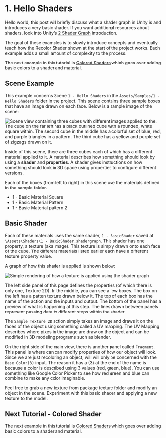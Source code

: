# 1. Hello Shaders

Hello world, this post will briefly discuss what a shader graph in Unity is and introduces a very basic shader. If you
want additional resources about shaders, look into Unity's [2 Shader Graph](https://unity.com/shader-graph) introduction.

The goal of these examples is to slowly introduce concepts and eventually teach how the Recolor Shader shown at the
start of the project works. Each example adds a small amount of complexity to the process.

The next example in this tutorial is [Colored Shaders](2.ColoredShaders.md) which goes over adding basic colors to a
shader and material.

## Scene Example

This example concerns Scene `1 - Hello Shaders` in the `Assets/Samples/1 - Hello Shaders` folder in the project.
This scene contains three
sample boxes that have an image drawn on each face. Below is a sample image of the scene:

![Scene view containing three cubes with different images applied to the. The cube on the far left has a black outlined
cube with a rounded, white square within. The second cube in the middle has a colorful set of blue, red, and purple
triangles in a pattern. The third cube has a yellow and purple set of zigzags drawn on it.](imgs/Scene-1.png)

Inside of this scene, there are three cubes each of which has a different material applied to it. A material describes
how something should look by using a **shader** and **properties**. A shader gives instructions on how something should
look in 3D space using properties to configure different versions.

Each of the boxes (from left to right) in this scene use the materials defined in the
sample folder.

* 1 - Basic Material Square
* 1 - Basic Material Pattern
* 1 - Basic Material pattern 2

## Basic Shader

Each of these materials uses the same shader, `1 - BasicShader` saved at `\Assets\Shaders\1 - BasicShader.shadergraph`.
This shader has one property, a texture (aka image). This texture is simply drawn onto each face of the cube. The different
materials listed earlier each have a different texture property value.

A graph of how this shader is applied is shown below:

![Simple rendering of how a texture is applied using the shader graph](imgs/1-BascImageShader.png)

The left side panel of this page defines the properties (of which there is only one, Texture 2D). In the middle, you can see
a few boxes. The box on the left has a patten texture drawn below it. The top of each box has the name of the action and
the inputs and output. The bottom of the panel has a preview of what is happening at this step. The lines drawn between
panels represent passing data to different steps within the shader.  

The `Sample Texture 2D` action simply takes an image and draws it on the faces of the object using something called a
UV mapping. The UV Mapping describes where pixes in the image are draw on the object and can be modified in 3D modeling
programs such as blender.

On the right side of the main view, there is another panel called `Fragment`. This panel is where can can modify
properties of how our object will look. Since we are just recoloring an object, will will only be concerned with the
`Base Color(3)` input. The reason it has a (3) at the end of the name is because a color is described using 3 values
(red, green, blue). You can use something like [Google Color Picker](https://g.co/kgs/QYQs5R) to see how red green and
blue can combine to make any color imaginable.

Feel free to grab a new texture from package texture folder
and modify an object in the scene. Experiment with this basic
shader and applying a new texture to the model.

## Next Tutorial - Colored Shader

The next example in this tutorial is [Colored Shaders](2.ColoredShaders.md) which goes over adding basic colors to a
shader and material.
